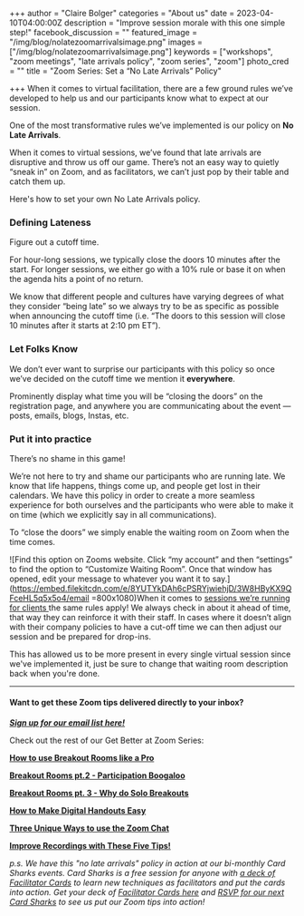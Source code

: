 +++
author = "Claire Bolger"
categories = "About us"
date = 2023-04-10T04:00:00Z
description = "Improve session morale with this one simple step!"
facebook_discussion = ""
featured_image = "/img/blog/nolatezoomarrivalsimage.png"
images = ["/img/blog/nolatezoomarrivalsimage.png"]
keywords = ["workshops", "zoom meetings", "late arrivals policy", "zoom series", "zoom"]
photo_cred = ""
title = "Zoom Series: Set a “No Late Arrivals” Policy"

+++
When it comes to virtual facilitation, there are a few ground rules we’ve developed to help us and our participants know what to expect at our session.

One of the most transformative rules we’ve implemented is our policy on **No Late Arrivals**.

When it comes to virtual sessions, we’ve found that late arrivals are disruptive and throw us off our game. There’s not an easy way to quietly “sneak in” on Zoom, and as facilitators, we can’t just pop by their table and catch them up.

Here's how to set your own No Late Arrivals policy.

### Defining Lateness

Figure out a cutoff time.

For hour-long sessions, we typically close the doors 10 minutes after the start. For longer sessions, we either go with a 10% rule or base it on when the agenda hits a point of no return.

We know that different people and cultures have varying degrees of what they consider “being late” so we always try to be as specific as possible when announcing the cutoff time (i.e. “The doors to this session will close 10 minutes after it starts at 2:10 pm ET”).

### Let Folks Know

We don’t ever want to surprise our participants with this policy so once we’ve decided on the cutoff time we mention it **everywhere**.

Prominently display what time you will be “closing the doors” on the registration page, and anywhere you are communicating about the event — posts, emails, blogs, Instas, etc.

### Put it into practice

There’s no shame in this game!

We’re not here to try and shame our participants who are running late. We know that life happens, things come up, and people get lost in their calendars. We have this policy in order to create a more seamless experience for both ourselves and the participants who were able to make it on time (which we explicitly say in all communications).

To “close the doors” we simply enable the waiting room on Zoom when the time comes.

![Find this option on Zooms website. Click “my account” and then “settings” to find the option to “Customize Waiting Room”. Once that window has opened, edit your message to whatever you want it to say.](https://embed.filekitcdn.com/e/8YUTYkDAh6cPSRYjwiehjD/3W8HByKX9QFceHL5q5x5o4/email =800x1080)When it comes to [sessions we’re running for clients ](https://www.facilitator.cards/trainings/)the same rules apply! We always check in about it ahead of time, that way they can reinforce it with their staff. In cases where it doesn’t align with their company policies to have a cut-off time we can then adjust our session and be prepared for drop-ins.

This has allowed us to be more present in every single virtual session since we've implemented it, just be sure to change that waiting room description back when you're done.

***

#### Want to get these Zoom tips delivered directly to your inbox?

[**_Sign up for our email list here!_**](https://facilitatorcards.ck.page/6e80ec00fe "Sign up for our email list here!")

Check out the rest of our Get Better at Zoom Series:

[**How to use Breakout Rooms like a Pro**](https://www.facilitator.cards/blog/zoom-series-how-to-use-breakout-rooms-like-a-pro/)

[**Breakout Rooms pt.2 - Participation Boogaloo**](https://www.facilitator.cards/blog/zoom-series-how-to-avoid-drop-off-in-breakout-rooms/)

[**Breakout Rooms pt. 3 - Why do Solo Breakouts**](https://www.facilitator.cards/blog/zoom-series-the-power-of-solo-break-out-rooms/)

[**How to Make Digital Handouts Easy**](https://www.facilitator.cards/blog/how-to-make-digital-handouts-easy/)

[**Three Unique Ways to use the Zoom Chat**](https://www.facilitator.cards/blog/three-unique-ways-to-use-the-zoom-chat/)

[**Improve Recordings with These Five Tips!**](https://www.facilitator.cards/blog/zoom-series-improve-recordings-with-these-five-tips/)

_p.s. We have this "no late arrivals" policy in action at our bi-monthly Card Sharks events. Card Sharks is a free session for anyone with_ [_a deck of Facilitator Cards_](shop.facilitator.cards) _to learn new techniques as facilitators and put the cards into action. Get your deck of_ [_Facilitator Cards here_](shop.facilitator.cards) _and_ [_RSVP for our next Card Sharks_](lu.ma/cardsharks) _to see us put our Zoom tips into action!_